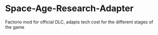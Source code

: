 # Space-Age-Research-Adapter
Factorio mod for official DLC, adapts tech cost for the different stages of the game
